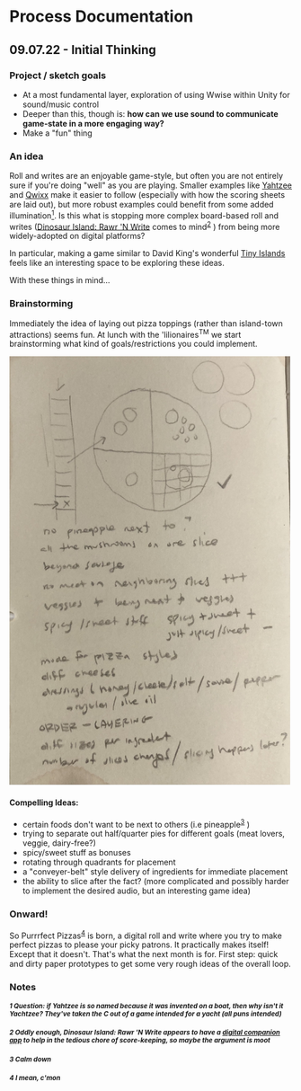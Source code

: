 # Process Documentation

## 09.07.22 - Initial Thinking

### Project / sketch goals
* At a most fundamental layer, exploration of using Wwise within Unity for sound/music control
* Deeper than this, though is: **how can we use sound to communicate game-state in a more engaging way?**
* Make a "fun" thing
 
### An idea
Roll and writes are an enjoyable game-style, but often you are not entirely sure if you're doing "well" as you are playing. 
Smaller examples like [Yahtzee](https://en.wikipedia.org/wiki/Yahtzee) and [Qwixx](https://gamewright.com/product/Qwixx) make it easier to follow (especially with how the scoring sheets are laid out), but more robust examples could benefit from some added illumination[<sup>1</sup>](#####1).
Is this what is stopping more complex board-based roll and writes ([Dinosaur Island: Rawr 'N Write](https://pandasaurusgames.com/products/dinosaur-island-rawr-write) comes to mind<sup>[2](######2)</sup> ) from being more widely-adopted on digital platforms?

In particular, making a game similar to David King's wonderful [Tiny Islands](https://dr-d-king.itch.io/tiny-islands) feels like an interesting space to be exploring these ideas.

With these things in mind...

### Brainstorming

Immediately the idea of laying out pizza toppings (rather than island-town attractions) seems fun. 
At lunch with the 'lilionaires<sup>TM</sup> we start brainstorming what kind of goals/restrictions you could implement.

<img src="images/initialBrainstorm.jpg" width="500" />

#### Compelling Ideas:
* certain foods don't want to be next to others (i.e pineapple<sup>[3](#####3)</sup> )
* trying to separate out half/quarter pies for different goals (meat lovers, veggie, dairy-free?)
* spicy/sweet stuff as bonuses
* rotating through quadrants for placement
* a "conveyer-belt" style delivery of ingredients for immediate placement
* the ability to slice after the fact? (more complicated and possibly harder to implement the desired audio, but an interesting game idea)

### Onward!

So Purrrfect Pizzas<sup>[4](#####4)</sup> is born, a digital roll and write where you try to make perfect pizzas to please your picky patrons. 
It  practically makes itself! Except that it doesn't. That's what the next month is for. First step: quick and dirty paper prototypes to get some very rough ideas of the overall loop.

### Notes
<sub>

##### 1 Question: if Yahtzee is so named because it was invented on a boat, then why isn't it Yachtzee? They've taken the C out of a game intended for a yacht (all puns intended)
##### 2 Oddly enough, Dinosaur Island: Rawr 'N Write appears to have a [digital companion app](https://apps.apple.com/us/app/rawr-n-write/id1587414158) to help in the tedious chore of score-keeping, so maybe the argument is moot
##### 3 Calm down
##### 4 I mean, c'mon

</sub>